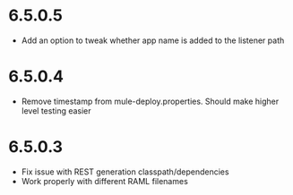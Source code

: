 # 6.5.0.5
* Add an option to tweak whether app name is added to the listener path

# 6.5.0.4
* Remove timestamp from mule-deploy.properties. Should make higher level testing easier

# 6.5.0.3
* Fix issue with REST generation classpath/dependencies
* Work properly with different RAML filenames
